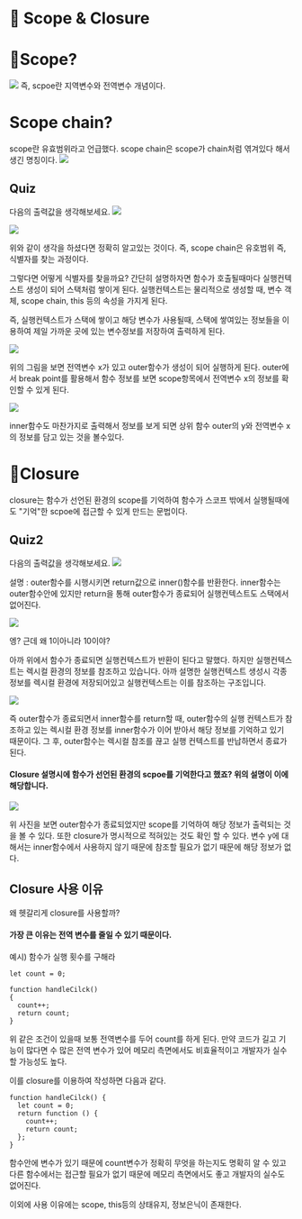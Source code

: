 # 📖 Scope & Closure

# 🚀Scope?

![](https://i.imgur.com/jghpfNR.png)
즉, scpoe란 지역변수와 전역변수 개념이다.

# Scope chain?

scope란 유효범위라고 언급했다. scope chain은
scope가 chain처럼 엮겨있다 해서 생긴 명칭이다.
![](https://i.imgur.com/8OKTcPp.png)

## Quiz

다음의 출력값을 생각해보세요.
![](https://i.imgur.com/SEqURrc.png)

![](https://i.imgur.com/ZXrUL1e.png)

위와 같이 생각을 하셨다면 정확히 알고있는 것이다.
즉, scope chain은 유호범위 즉, 식별자를 찾는 과정이다.

그렇다면 어떻게 식별자를 찾을까요?
간단히 설명하자면 함수가 호출될때마다 실행컨텍스트 생성이 되어 스택처럼 쌓이게 된다. 실행컨텍스트는 물리적으로 생성할 때, 변수 객체, scope chain, this 등의 속성을 가지게 된다.

즉, 실행컨텍스트가 스택에 쌓이고 해당 변수가 사용될때,
스택에 쌓여있는 정보들을 이용하여 제일 가까운 곳에 있는
변수정보를 저장하여 출력하게 된다.

![](https://i.imgur.com/CWO5zbc.png)

위의 그림을 보면 전역변수 x가 있고
outer함수가 생성이 되어 실행하게 된다.
outer에서 break point를 활용해서 함수 정보를 보면
scope항목에서 전역변수 x의 정보를 확인할 수 있게 된다.

![](https://i.imgur.com/lrCfDXH.png)

inner함수도 마찬가지로 출력해서 정보를 보게 되면
상위 함수 outer의 y와 전역변수 x의 정보를 담고 있는 것을 볼수있다.

# 🚀Closure

closure는 함수가 선언된 환경의 scope를 기억하여
함수가 스코프 밖에서 실행될때에도 "기억"한 scpoe에
접근할 수 있게 만드는 문법이다.

## Quiz2

다음의 출력값을 생각해보세요.
![](https://i.imgur.com/Ctndgbc.png)

설명 : outer함수를 시행시키면 return값으로 inner()함수를
반환한다. inner함수는 outer함수안에 있지만 return을 통해
outer함수가 종료되어 실행컨텍스트도 스택에서 없어진다.

![](https://i.imgur.com/2fsddRS.png)

엥? 근데 왜 1이아니라 10이야?

아까 위에서 함수가 종료되면 실행컨텍스트가 반환이 된다고 말했다. 하지만 실행컨텍스트는 렉시컬 환경의 정보를 참조하고 있습니다. 아까 설명한 실행컨텍스트 생성시 각종 정보를 렉시컬 환경에 저장되어있고 실행컨텍스트는 이를 참조하는 구조입니다.

![](https://i.imgur.com/C2DnJbW.png)

즉 outer함수가 종료되면서 inner함수를 return할 때,
outer함수의 실행 컨텍스트가 참조하고 있는 렉시컬 환경 정보를
inner함수가 이어 받아서 해당 정보를 기억하고 있기 때문이다.
그 후, outer함수는 렉시컬 참조를 끊고 실행 컨텍스트를 반납하면서 종료가 된다.

#### Closure 설명시에 함수가 선언된 환경의 scpoe를 기억한다고 했죠? 위의 설명이 이에 해당합니다.

![](https://i.imgur.com/qAbE7DY.png)

위 사진을 보면 outer함수가 종료되었지만 scope를 기억하여
해당 정보가 출력되는 것을 볼 수 있다.
또한 closure가 명시적으로 적혀있는 것도 확인 할 수 있다.
변수 y에 대해서는 inner함수에서 사용하지 않기 때문에
참조할 필요가 없기 때문에 해당 정보가 없다.

## Closure 사용 이유

왜 헷갈리게 closure를 사용할까?

#### 가장 큰 이유는 전역 변수를 줄일 수 있기 때문이다.

예시) 함수가 실행 횟수를 구해라

```
let count = 0;

function handleCilck() 
{
  count++;
  return count;
}
```

위 같은 조건이 있을때 보통 전역변수를 두어 count를 하게 된다.
만약 코드가 길고 기능이 많다면 수 많은 전역 변수가 있어
메모리 측면에서도 비효율적이고 개발자가 실수할 가능성도 높다.

이를 closure를 이용하여 작성하면 다음과 같다.

```
function handleCilck() {
  let count = 0;
  return function () {
    count++;
    return count;
  };
}
```

함수안에 변수가 있기 때문에 count변수가 정확히 무엇을 하는지도 명확히 알 수 있고 다른 함수에서는 접근할 필요가 없기 때문에
메모리 측면에서도 좋고 개발자의 실수도 없어진다.

이외에 사용 이유에는 scope, this등의 상태유지, 정보은닉이 존재한다.
